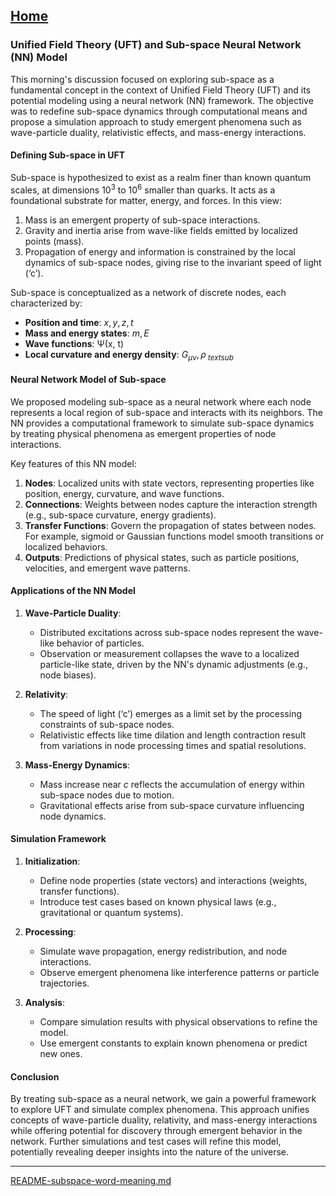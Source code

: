 [Home](https://t2m.io/VwvDcuw)
---

### Unified Field Theory (UFT) and Sub-space Neural Network (NN) Model

This morning's discussion focused on exploring sub-space as a fundamental concept in the context of Unified Field Theory (UFT) and its potential modeling using a neural network (NN) framework. The objective was to redefine sub-space dynamics through computational means and propose a simulation approach to study emergent phenomena such as wave-particle duality, relativistic effects, and mass-energy interactions.

#### **Defining Sub-space in UFT**
Sub-space is hypothesized to exist as a realm finer than known quantum scales, at dimensions $10^3$ to $10^6$ smaller than quarks. It acts as a foundational substrate for matter, energy, and forces. In this view:
1. Mass is an emergent property of sub-space interactions.
2. Gravity and inertia arise from wave-like fields emitted by localized points (mass).
3. Propagation of energy and information is constrained by the local dynamics of sub-space nodes, giving rise to the invariant speed of light (‘c’).

Sub-space is conceptualized as a network of discrete nodes, each characterized by:
- **Position and time**: $x, y, z, t$
- **Mass and energy states**: $m, E$
- **Wave functions**: Ψ(x, t)
- **Local curvature and energy density**: $G_{\mu\nu}, \rho_{ text{sub}}$

#### **Neural Network Model of Sub-space**
We proposed modeling sub-space as a neural network where each node represents a local region of sub-space and interacts with its neighbors. The NN provides a computational framework to simulate sub-space dynamics by treating physical phenomena as emergent properties of node interactions.

Key features of this NN model:
1. **Nodes**: Localized units with state vectors, representing properties like position, energy, curvature, and wave functions.
2. **Connections**: Weights between nodes capture the interaction strength (e.g., sub-space curvature, energy gradients).
3. **Transfer Functions**: Govern the propagation of states between nodes. For example, sigmoid or Gaussian functions model smooth transitions or localized behaviors.
4. **Outputs**: Predictions of physical states, such as particle positions, velocities, and emergent wave patterns.

#### **Applications of the NN Model**
1. **Wave-Particle Duality**:
   - Distributed excitations across sub-space nodes represent the wave-like behavior of particles.
   - Observation or measurement collapses the wave to a localized particle-like state, driven by the NN's dynamic adjustments (e.g., node biases).

2. **Relativity**:
   - The speed of light (‘c’) emerges as a limit set by the processing constraints of sub-space nodes.
   - Relativistic effects like time dilation and length contraction result from variations in node processing times and spatial resolutions.

3. **Mass-Energy Dynamics**:
   - Mass increase near $c$ reflects the accumulation of energy within sub-space nodes due to motion.
   - Gravitational effects arise from sub-space curvature influencing node dynamics.

#### **Simulation Framework**
1. **Initialization**:
   - Define node properties (state vectors) and interactions (weights, transfer functions).
   - Introduce test cases based on known physical laws (e.g., gravitational or quantum systems).

2. **Processing**:
   - Simulate wave propagation, energy redistribution, and node interactions.
   - Observe emergent phenomena like interference patterns or particle trajectories.

3. **Analysis**:
   - Compare simulation results with physical observations to refine the model.
   - Use emergent constants to explain known phenomena or predict new ones.

#### **Conclusion**
By treating sub-space as a neural network, we gain a powerful framework to explore UFT and simulate complex phenomena. This approach unifies concepts of wave-particle duality, relativity, and mass-energy interactions while offering potential for discovery through emergent behavior in the network. Further simulations and test cases will refine this model, potentially revealing deeper insights into the nature of the universe.




---

[README-subspace-word-meaning.md](https://t2m.io/8fOnPHd)
